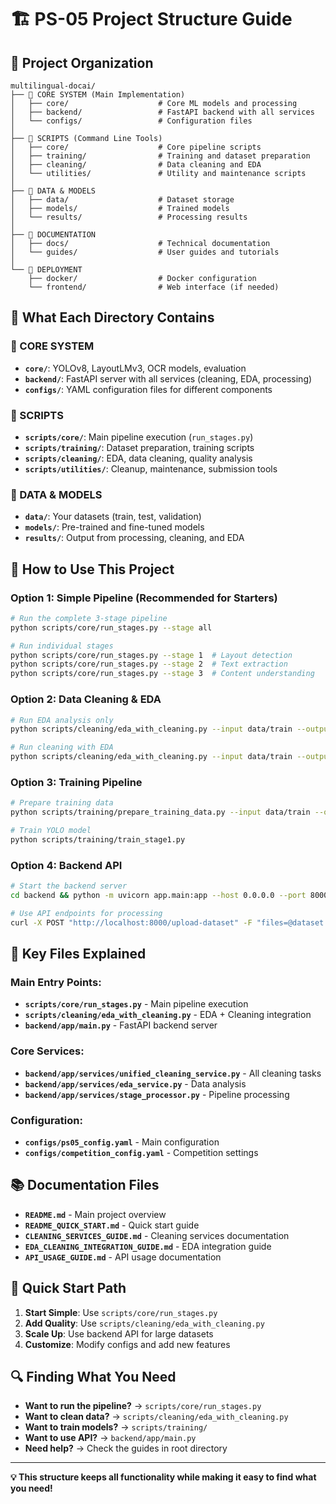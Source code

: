 # 🏗️ PS-05 Project Structure Guide

## 📂 **Project Organization**

```
multilingual-docai/
├── 📁 CORE SYSTEM (Main Implementation)
│   ├── core/                    # Core ML models and processing
│   ├── backend/                 # FastAPI backend with all services
│   └── configs/                 # Configuration files
│
├── 📁 SCRIPTS (Command Line Tools)
│   ├── core/                    # Core pipeline scripts
│   ├── training/                # Training and dataset preparation
│   ├── cleaning/                # Data cleaning and EDA
│   └── utilities/               # Utility and maintenance scripts
│
├── 📁 DATA & MODELS
│   ├── data/                    # Dataset storage
│   ├── models/                  # Trained models
│   └── results/                 # Processing results
│
├── 📁 DOCUMENTATION
│   ├── docs/                    # Technical documentation
│   └── guides/                  # User guides and tutorials
│
└── 📁 DEPLOYMENT
    ├── docker/                  # Docker configuration
    └── frontend/                # Web interface (if needed)
```

## 🎯 **What Each Directory Contains**

### **📁 CORE SYSTEM**
- **`core/`**: YOLOv8, LayoutLMv3, OCR models, evaluation
- **`backend/`**: FastAPI server with all services (cleaning, EDA, processing)
- **`configs/`**: YAML configuration files for different components

### **📁 SCRIPTS**
- **`scripts/core/`**: Main pipeline execution (`run_stages.py`)
- **`scripts/training/`**: Dataset preparation, training scripts
- **`scripts/cleaning/`**: EDA, data cleaning, quality analysis
- **`scripts/utilities/`**: Cleanup, maintenance, submission tools

### **📁 DATA & MODELS**
- **`data/`**: Your datasets (train, test, validation)
- **`models/`**: Pre-trained and fine-tuned models
- **`results/`**: Output from processing, cleaning, and EDA

## 🚀 **How to Use This Project**

### **Option 1: Simple Pipeline (Recommended for Starters)**
```bash
# Run the complete 3-stage pipeline
python scripts/core/run_stages.py --stage all

# Run individual stages
python scripts/core/run_stages.py --stage 1  # Layout detection
python scripts/core/run_stages.py --stage 2  # Text extraction
python scripts/core/run_stages.py --stage 3  # Content understanding
```

### **Option 2: Data Cleaning & EDA**
```bash
# Run EDA analysis only
python scripts/cleaning/eda_with_cleaning.py --input data/train --output results/eda --mode eda_only

# Run cleaning with EDA
python scripts/cleaning/eda_with_cleaning.py --input data/train --output results/cleaned --mode cleaning_with_eda
```

### **Option 3: Training Pipeline**
```bash
# Prepare training data
python scripts/training/prepare_training_data.py --input data/train --output data/training_prepared

# Train YOLO model
python scripts/training/train_stage1.py
```

### **Option 4: Backend API**
```bash
# Start the backend server
cd backend && python -m uvicorn app.main:app --host 0.0.0.0 --port 8000

# Use API endpoints for processing
curl -X POST "http://localhost:8000/upload-dataset" -F "files=@dataset.zip"
```

## 🔧 **Key Files Explained**

### **Main Entry Points:**
- **`scripts/core/run_stages.py`** - Main pipeline execution
- **`scripts/cleaning/eda_with_cleaning.py`** - EDA + Cleaning integration
- **`backend/app/main.py`** - FastAPI backend server

### **Core Services:**
- **`backend/app/services/unified_cleaning_service.py`** - All cleaning tasks
- **`backend/app/services/eda_service.py`** - Data analysis
- **`backend/app/services/stage_processor.py`** - Pipeline processing

### **Configuration:**
- **`configs/ps05_config.yaml`** - Main configuration
- **`configs/competition_config.yaml`** - Competition settings

## 📚 **Documentation Files**

- **`README.md`** - Main project overview
- **`README_QUICK_START.md`** - Quick start guide
- **`CLEANING_SERVICES_GUIDE.md`** - Cleaning services documentation
- **`EDA_CLEANING_INTEGRATION_GUIDE.md`** - EDA integration guide
- **`API_USAGE_GUIDE.md`** - API usage documentation

## 🎯 **Quick Start Path**

1. **Start Simple**: Use `scripts/core/run_stages.py`
2. **Add Quality**: Use `scripts/cleaning/eda_with_cleaning.py`
3. **Scale Up**: Use backend API for large datasets
4. **Customize**: Modify configs and add new features

## 🔍 **Finding What You Need**

- **Want to run the pipeline?** → `scripts/core/run_stages.py`
- **Want to clean data?** → `scripts/cleaning/eda_with_cleaning.py`
- **Want to train models?** → `scripts/training/`
- **Want to use API?** → `backend/app/main.py`
- **Need help?** → Check the guides in root directory

---

**💡 This structure keeps all functionality while making it easy to find what you need!**
